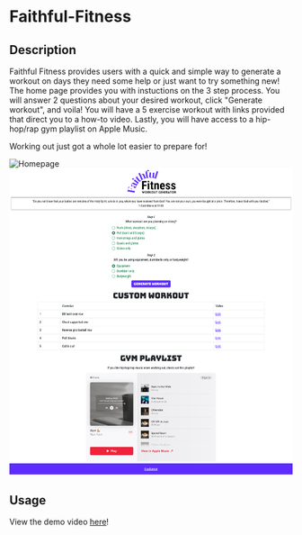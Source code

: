 # Faithful-Fitness

## Description

Faithful Fitness provides users with a quick and simple way to generate a workout on days they need some help or just want to try something new! The home page provides you with instuctions on the 3 step process. You will answer 2 questions about your desired workout, click "Generate workout", and voila! You will have a 5 exercise workout with links provided that direct you to a how-to video. Lastly, you will have access to a hip-hop/rap gym playlist on Apple Music.

Working out just got a whole lot easier to prepare for!

<img src="/client/public/images/Faithful-Fitness2.png/" alt="Homepage"/>
<img src="/client/public/images/Faithful-Fitness1.png/" alt="Workout generation page"/>

## Usage

View the demo video <a href="https://drive.google.com/file/d/14DEFFxT2PCx6LW8pnwVUNceorf6FgXQL/view">here</a>!
